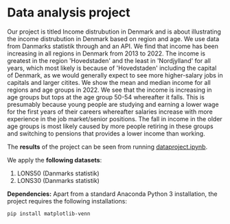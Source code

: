 # Data analysis project

Our project is titled Income distrubution in Denmark and is about illustrating the income distrubution in Denmark based on region and age. We use data from Danmarks statistik through and an API.
We find that income has been increasing in all regions in Denmark from 2013 to 2022. The income is greatest in the region 'Hovedstaden' and the least in 'Nordjylland' for all years, which most likely is because of 'Hovedstaden' including the capital of Denmark, as we would generally expect to see more higher-salary jobs in capitals and larger citites. We show the mean and median income for all regions and age groups in 2022. We see that the income is increasing in age groups but tops at the age group 50-54 whereafter it falls. This is presumably because young people are studying and earning a lower wage for the first years of their careers whereafter salaries increase with more experience in the job market/senior positions. The fall in income in the older age groups is most likely caused by more people retiring in these groups and switching to pensions that provides a lower income than working.

The **results** of the project can be seen from running [dataproject.ipynb](dataproject.ipynb).

We apply the **following datasets**:

1. LONS50 (Danmarks statistik) 
1. LONS30 (Danmarks statistik)

**Dependencies:** Apart from a standard Anaconda Python 3 installation, the project requires the following installations:

``pip install matplotlib-venn``
